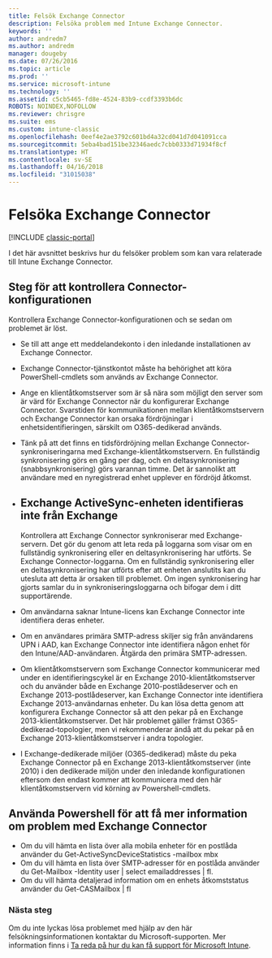 ```yaml
---
title: Felsök Exchange Connector
description: Felsöka problem med Intune Exchange Connector.
keywords: ''
author: andredm7
ms.author: andredm
manager: dougeby
ms.date: 07/26/2016
ms.topic: article
ms.prod: ''
ms.service: microsoft-intune
ms.technology: ''
ms.assetid: c5cb5465-fd8e-4524-83b9-ccdf3393b6dc
ROBOTS: NOINDEX,NOFOLLOW
ms.reviewer: chrisgre
ms.suite: ems
ms.custom: intune-classic
ms.openlocfilehash: 0eef4e2ae3792c601bd4a32cd041d7d041091cca
ms.sourcegitcommit: 5eba4bad151be32346aedc7cbb0333d71934f8cf
ms.translationtype: HT
ms.contentlocale: sv-SE
ms.lasthandoff: 04/16/2018
ms.locfileid: "31015038"
---
```

# <a name="troubleshoot-the-exchange-connector"></a>Felsöka Exchange Connector

[!INCLUDE [classic-portal](../includes/classic-portal.md)]

I det här avsnittet beskrivs hur du felsöker problem som kan vara relaterade till Intune Exchange Connector.

## <a name="steps-for-checking-the-connector-configuration"></a>Steg för att kontrollera Connector-konfigurationen 

Kontrollera Exchange Connector-konfigurationen och se sedan om problemet är löst.

- Se till att ange ett meddelandekonto i den inledande installationen av Exchange Connector.
- Exchange Connector-tjänstkontot måste ha behörighet att köra PowerShell-cmdlets som används av Exchange Connector.
- Ange en klientåtkomstserver som är så nära som möjligt den server som är värd för Exchange Connector när du konfigurerar Exchange Connector. Svarstiden för kommunikationen mellan klientåtkomstservern och Exchange Connector kan orsaka fördröjningar i enhetsidentifieringen, särskilt om O365-dedikerad används.
- Tänk på att det finns en tidsfördröjning mellan Exchange Connector-synkroniseringarna med Exchange-klientåtkomstservern. En fullständig synkronisering görs en gång per dag, och en deltasynkronisering (snabbsynkronisering) görs varannan timme. Det är sannolikt att användare med en nyregistrerad enhet upplever en fördröjd åtkomst.
- 
  ## <a name="exchange-activesync-device-not-discovered-from-exchange"></a>Exchange ActiveSync-enheten identifieras inte från Exchange
  Kontrollera att Exchange Connector synkroniserar med Exchange-servern. Det gör du genom att leta reda på loggarna som visar om en fullständig synkronisering eller en deltasynkronisering har utförts. Se Exchange Connector-loggarna. Om en fullständig synkronisering eller en deltasynkronisering har utförts efter att enheten anslutits kan du utesluta att detta är orsaken till problemet. Om ingen synkronisering har gjorts samlar du in synkroniseringsloggarna och bifogar dem i ditt supportärende.

- Om användarna saknar Intune-licens kan Exchange Connector inte identifiera deras enheter.
- Om en användares primära SMTP-adress skiljer sig från användarens UPN i AAD, kan Exchange Connector inte identifiera någon enhet för den Intune/AAD-användaren. Åtgärda den primära SMTP-adressen.
- Om klientåtkomstservern som Exchange Connector kommunicerar med under en identifieringscykel är en Exchange 2010-klientåtkomstserver och du använder både en Exchange 2010-postlådeserver och en Exchange 2013-postlådeserver, kan Exchange Connector inte identifiera Exchange 2013-användarnas enheter. Du kan lösa detta genom att konfigurera Exchange Connector så att den pekar på en Exchange 2013-klientåtkomstserver.  Det här problemet gäller främst O365-dedikerad-topologier, men vi rekommenderar ändå att du pekar på en Exchange 2013-klientåtkomstserver i andra topologier.
- I Exchange-dedikerade miljöer (O365-dedikerad) måste du peka Exchange Connector på en Exchange 2013-klientåtkomstserver (inte 2010) i den dedikerade miljön under den inledande konfigurationen eftersom den endast kommer att kommunicera med den här klientåtkomstservern vid körning av Powershell-cmdlets.


## <a name="using-powershell-to-get-more-data-on-exchange-connector-issues"></a>Använda Powershell för att få mer information om problem med Exchange Connector
- Om du vill hämta en lista över alla mobila enheter för en postlåda använder du Get-ActiveSyncDeviceStatistics -mailbox mbx
- Om du vill hämta en lista över SMTP-adresser för en postlåda använder du Get-Mailbox -Identity user | select emailaddresses | fl.
- Om du vill hämta detaljerad information om en enhets åtkomststatus använder du Get-CASMailbox <upn> | fl

### <a name="next-steps"></a>Nästa steg
Om du inte lyckas lösa problemet med hjälp av den här felsökningsinformationen kontaktar du Microsoft-supporten. Mer information finns i [Ta reda på hur du kan få support för Microsoft Intune](how-to-get-support-for-microsoft-intune.md).
